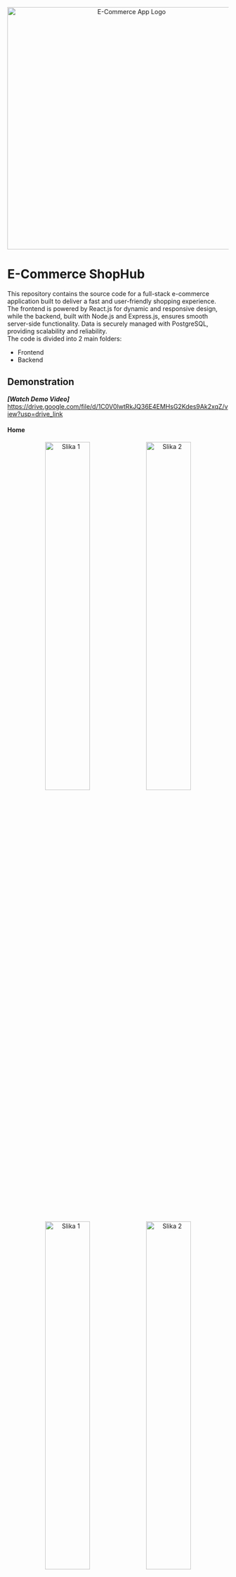 <p align="center">
  <img src="https://github.com/user-attachments/assets/c6ea4077-c876-475c-b295-cc0291f1d51f" alt="E-Commerce App Logo" width="550"/>

# E-Commerce ShopHub
This repository contains the source code for a full-stack e-commerce application built to deliver a fast and user-friendly shopping experience. The frontend is powered by React.js for dynamic and responsive design, while the backend, built with Node.js and Express.js, ensures smooth server-side functionality. Data is securely managed with PostgreSQL, providing scalability and reliability.  
The code is divided into 2 main folders:
- Frontend
- Backend   

## Demonstration
***[Watch Demo Video]***     
https://drive.google.com/file/d/1C0V0lwtRkJQ36E4EMHsG2Kdes9Ak2xqZ/view?usp=drive_link   
     
#### Home
<p align="center">
  <img src="https://github.com/user-attachments/assets/4e64a606-d9ea-4174-9792-fdfb5b296b55" alt="Slika 1" width="45%" />
  <img src="https://github.com/user-attachments/assets/ea76aa18-e069-4b3f-9c6c-7484d4911e20" alt="Slika 2" width="45%" />
</p>
<p align="center">
  <img src="https://github.com/user-attachments/assets/cb4cc9ab-3ebd-4bb9-b77e-87dcde7e406f" alt="Slika 1" width="45%" />
  <img src="https://github.com/user-attachments/assets/e6e1d8f0-d90a-466a-8edf-b8114cb5ca18" alt="Slika 2" width="45%" />
</p>
<p align="center">
  <img src="https://github.com/user-attachments/assets/547d5d4a-7b89-43b7-ae2f-0cfbae5c3b24" alt="Slika 1" width="45%" />
  <img src="https://github.com/user-attachments/assets/288f6acd-4ef8-4395-8d81-633f9a8bfd01" alt="Slika 2" width="45%" />
</p>     

#### Header and Footer
###### Main 
![header](https://github.com/user-attachments/assets/42a51f40-1a3a-4a40-9030-8ba5411b66e5)  
###### Logged
![header1](https://github.com/user-attachments/assets/045e325a-e5ea-48fd-b565-b35929705bfa)   
###### Footer
![footer](https://github.com/user-attachments/assets/fb9a954b-4239-4580-905b-f4d04a612f5d)   

#### Sign Up and Sing In
<p align="center">
  <img src="https://github.com/user-attachments/assets/6790d1e2-c898-441b-97f3-b983fa74df2e" alt="Slika 1" width="45%" />
  <img src="https://github.com/user-attachments/assets/7cf592de-396c-4a3b-9132-5f956d8df146" alt="Slika 2" width="45%" />
</p>

#### Cart and CheckOut
<p align="center">
  <img src="https://github.com/user-attachments/assets/57b9c5c7-7955-4376-99a0-f102c7e92d54" alt="Slika 1" width="45%" />
  <img src="https://github.com/user-attachments/assets/9af6401a-88fd-4b3b-8ada-c0277f82a1f3" alt="Slika 2" width="45%" />
</p>
            


## Getting Started
Follow the instructions below to get local copy up and running.     
**Some features require a set up of .env file.**
### Installation
1. Clone the repo
   ```sh
   git clone https://github.com/huseinspahich/E-commerce-ShopHub.git
   ```
2. Install NPM packages for frontend
   ```sh
   cd frontend
   npm install
   ```
3. Run command below to start the frontend application.
   ```sh
   npm run dev 
   ```
   **Frontend is running on http://localhost:5173.**
      
5. Install NPM packages for backend
   ```sh
   cd backend
   npm install
   ```
6. Run command below to start the backend application.
   ```sh
   node index.js
   ```
   **Backend is running on http://localhost:3000.**
